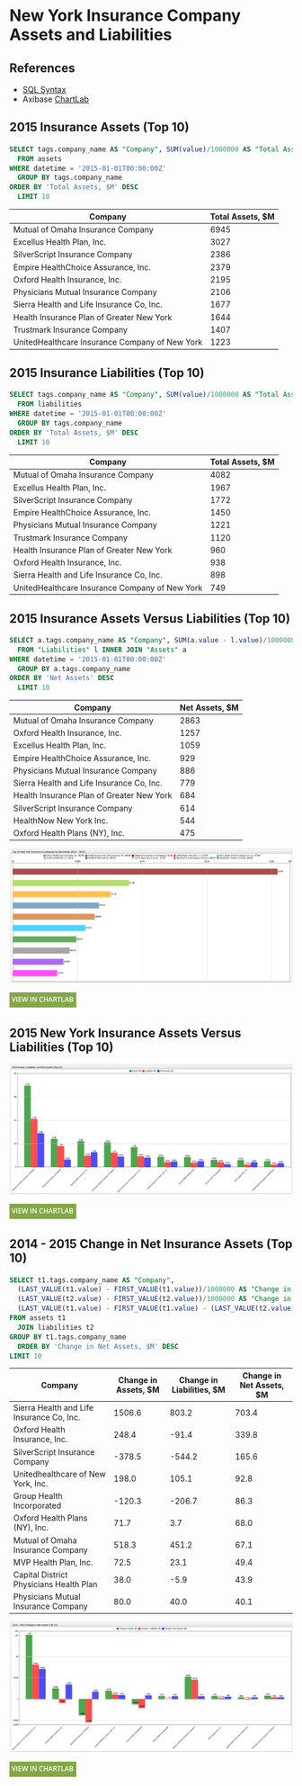 # New York Insurance Company Assets and Liabilities

## References

* [SQL Syntax](https://axibase.com/docs/atsd/sql/)
* Axibase [ChartLab](../../../tutorials/shared/chartlab.md)

## 2015 Insurance Assets (Top 10)

```sql
SELECT tags.company_name AS "Company", SUM(value)/1000000 AS "Total Assets, $M"
  FROM assets
WHERE datetime = '2015-01-01T00:00:00Z'
  GROUP BY tags.company_name
ORDER BY 'Total Assets, $M' DESC
  LIMIT 10
```

| Company                                        | Total Assets, $M |
|------------------------------------------------|------------------|
| Mutual of Omaha Insurance Company              | 6945             |
| Excellus Health Plan, Inc.                     | 3027             |
| SilverScript Insurance Company                 | 2386             |
| Empire HealthChoice Assurance, Inc.            | 2379             |
| Oxford Health Insurance, Inc.                  | 2195             |
| Physicians Mutual Insurance Company            | 2106             |
| Sierra Health and Life Insurance Co, Inc.      | 1677             |
| Health Insurance Plan of Greater New York      | 1644             |
| Trustmark Insurance Company                    | 1407             |
| UnitedHealthcare Insurance Company of New York | 1223             |

## 2015 Insurance Liabilities (Top 10)

```sql
SELECT tags.company_name AS "Company", SUM(value)/1000000 AS "Total Assets, $M"
  FROM liabilities
WHERE datetime = '2015-01-01T00:00:00Z'
  GROUP BY tags.company_name
ORDER BY 'Total Assets, $M' DESC
  LIMIT 10
```

| Company                                        | Total Assets, $M |
|------------------------------------------------|------------------|
| Mutual of Omaha Insurance Company              | 4082             |
| Excellus Health Plan, Inc.                     | 1967             |
| SilverScript Insurance Company                 | 1772             |
| Empire HealthChoice Assurance, Inc.            | 1450             |
| Physicians Mutual Insurance Company            | 1221             |
| Trustmark Insurance Company                    | 1120             |
| Health Insurance Plan of Greater New York      | 960              |
| Oxford Health Insurance, Inc.                  | 938              |
| Sierra Health and Life Insurance Co, Inc.      | 898              |
| UnitedHealthcare Insurance Company of New York | 749              |

## 2015 Insurance Assets Versus Liabilities (Top 10)

```sql
SELECT a.tags.company_name AS "Company", SUM(a.value - l.value)/1000000 AS "Net Assets, $M"
  FROM "Liabilities" l INNER JOIN "Assets" a
WHERE datetime = '2015-01-01T00:00:00Z'
  GROUP BY a.tags.company_name
ORDER BY 'Net Assets' DESC
  LIMIT 10
```

| Company                                   | Net Assets, $M |
|-------------------------------------------|----------------|
| Mutual of Omaha Insurance Company         | 2863           |
| Oxford Health Insurance, Inc.             | 1257           |
| Excellus Health Plan, Inc.                | 1059           |
| Empire HealthChoice Assurance, Inc.       | 929            |
| Physicians Mutual Insurance Company       | 886            |
| Sierra Health and Life Insurance Co, Inc. | 779            |
| Health Insurance Plan of Greater New York | 684            |
| SilverScript Insurance Company            | 614            |
| HealthNow New York Inc.                   | 544            |
| Oxford Health Plans (NY), Inc.            | 475            |

![](./images/NY_I6.png)

[![View in ChartLab](../../images/new-button.png)](https://apps.axibase.com/chartlab/3904f832/12/#fullscreen)

## 2015 New York Insurance Assets Versus Liabilities (Top 10)

![](./images/NY_I4.png)

[![View in ChartLab](../../images/new-button.png)](https://apps.axibase.com/chartlab/6402f01c/78/#fullscreen)

## 2014 - 2015 Change in Net Insurance Assets (Top 10)

```sql
SELECT t1.tags.company_name AS "Company",
  (LAST_VALUE(t1.value) - FIRST_VALUE(t1.value))/1000000 AS "Change in Assets, $M",
  (LAST_VALUE(t2.value) - FIRST_VALUE(t2.value))/1000000 AS "Change in Liabilities, $M",
  (LAST_VALUE(t1.value) - FIRST_VALUE(t1.value) - (LAST_VALUE(t2.value) - FIRST_VALUE(t2.value)))/1000000 AS "Change in Net Assets, $M"
FROM assets t1
  JOIN liabilities t2
GROUP BY t1.tags.company_name
  ORDER BY 'Change in Net Assets, $M' DESC
LIMIT 10
```

| Company                                   | Change in Assets, $M | Change in Liabilities, $M | Change in Net Assets, $M |
|-------------------------------------------|----------------------|---------------------------|--------------------------|
| Sierra Health and Life Insurance Co, Inc. | 1506.6               | 803.2                     | 703.4                    |
| Oxford Health Insurance, Inc.             | 248.4                | -91.4                     | 339.8                    |
| SilverScript Insurance Company            | -378.5               | -544.2                    | 165.6                    |
| Unitedhealthcare of New York, Inc.        | 198.0                | 105.1                     | 92.8                     |
| Group Health Incorporated                 | -120.3               | -206.7                    | 86.3                     |
| Oxford Health Plans (NY), Inc.            | 71.7                 | 3.7                       | 68.0                     |
| Mutual of Omaha Insurance Company         | 518.3                | 451.2                     | 67.1                     |
| MVP Health Plan, Inc.                     | 72.5                 | 23.1                      | 49.4                     |
| Capital District Physicians Health Plan   | 38.0                 | -5.9                      | 43.9                     |
| Physicians Mutual Insurance Company       | 80.0                 | 40.0                      | 40.1                     |

![](./images/NY_I2.png)

[![View in ChartLab](../../images/new-button.png)](https://apps.axibase.com/chartlab/6402f01c/76/#fullscreen)